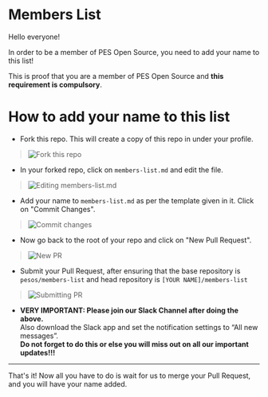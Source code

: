 # Members List
Hello everyone!

In order to be a member of PES Open Source, you need to add your name to this list!

This is proof that you are a member of PES Open Source and **this requirement is compulsory**.


# How to add your name to this list

- Fork this repo. This will create a copy of this repo in under your profile.

> ![Fork this repo](/images/fork.png)

- In your forked repo, click on `members-list.md` and edit the file.

> ![Editing members-list.md](/images/editlist.png)

- Add your name to `members-list.md` as per the template given in it. Click on "Commit Changes".

> ![Commit changes](/images/commit.png)

- Now go back to the root of your repo and click on "New Pull Request".

> ![New PR](/images/pr.png)

- Submit your Pull Request, after ensuring that the base repository is `pesos/members-list` and head repository is `[YOUR NAME]/members-list`

> ![Submitting PR](/images/createpr2.png)

- **VERY IMPORTANT: Please join our Slack Channel after doing the above.**  
Also download the Slack app and set the notification settings to “All new messages”.  
**Do not forget to do this or else you will miss out on all our important updates!!!**

---

That's it! Now all you have to do is wait for us to merge your Pull Request, and you will have your name added.
